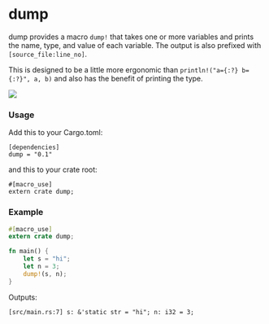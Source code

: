dump
===

dump provides a macro `dump!` that takes one or more variables and prints the name, type, and value of each variable. The output is also prefixed with `[source_file:line_no]`.

This is designed to be a little more ergonomic than `println!("a={:?} b={:?}", a, b)` and also has the benefit of printing the type.

[![](http://meritbadge.herokuapp.com/dump)](https://crates.io/crates/dump)

### Usage

Add this to your Cargo.toml:

```
[dependencies]
dump = "0.1"
```

and this to your crate root:

```
#[macro_use]
extern crate dump;
```

### Example

```rust
#[macro_use]
extern crate dump;

fn main() {
	let s = "hi";
	let n = 3;
	dump!(s, n);
}
```

Outputs:

```
[src/main.rs:7] s: &'static str = "hi"; n: i32 = 3;
```
